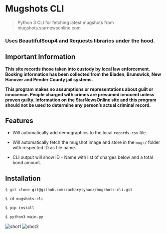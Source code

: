 # Mugshots CLI

> Python 3 CLI for fetching latest mugshots from mugshots.starnewsonline.com

### Uses **BeautifulSoup4** and **Requests** libraries under the hood.

## Important Information
**This site records those taken into custody by local law enforcement. Booking information has been collected from the Bladen, Brunswick, New Hanover and Pender County jail systems.**


**This program makes no assumptions or representations about guilt or innocence. People charged with crimes are presumed innocent unless proven guilty. Information on the StarNewsOnline site and this program should not be used to determine any person’s actual criminal record.**

## Features
* Will automatically add demographics to the local `records.csv` file.

* Will automatically fetch the mugshot image and store in the `mugs/` folder with respected ID as file name.

* CLI output will show ID - Name with list of charges below and a total bond amount.

## Installation
```bash
$ git clone git@github.com:zacharytyhacz/mugshots-cli.git

$ cd mugshots-cli

$ pip install

$ python3 main.py
```
<img src="https://i.ibb.co/RHkzRBJ/shot1.png" alt="shot1" border="0">
<img src="https://i.ibb.co/c8p2WsT/shot2.png" alt="shot2" border="0">
